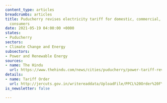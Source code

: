 ```yaml
---
content_type: articles
breadcrumbs: articles
title: Puducherry revises electricity tariff for domestic, commercial, and industrial
  consumers
date: 2021-05-19 04:00:00 +0000
states:
- Puducherry
sectors:
- Climate Change and Energy
subsectors:
- Power and Renewable Energy
sources:
- name: The Hindu
  url: https://www.thehindu.com/news/cities/puducherry/power-tariff-revised-for-domestic-and-industrial-consumers-in-puducherry/article34536630.ece
details:
- name: Tariff Order
  url: http://jercuts.gov.in/writereaddata/UploadFile/PPCL%20Order%20FY%2021-22_1522.pdf
is_newsletter: false

---
```

